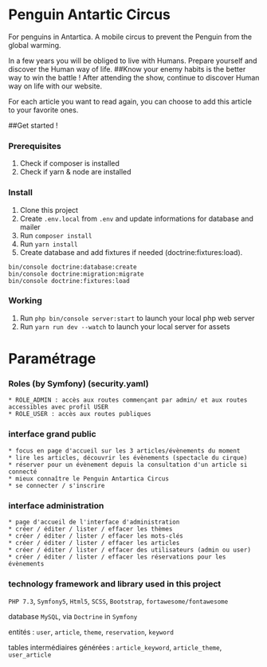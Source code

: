 # Penguin Antartic Circus
For penguins in Antartica. 
A mobile circus to prevent the Penguin from the global warming. 

In a few years you will be obliged to live with Humans.
Prepare yourself and discover the Human way of life. 
##Know your enemy habits is the better way to win the battle !
After attending the show, continue to discover Human way on life with our website.

For each article you want to read again, you can choose to add this article to your favorite ones.

##Get started !
### Prerequisites

1. Check if composer is installed
2. Check if yarn & node are installed

### Install

1. Clone this project
2. Create `.env.local` from `.env` and update informations for database and mailer
2. Run `composer install`
3. Run `yarn install`
5. Create database and add fixtures if needed (doctrine:fixtures:load).
```
bin/console doctrine:database:create
bin/console doctrine:migration:migrate
bin/console doctrine:fixtures:load
```

### Working

1. Run `php bin/console server:start` to launch your local php web server
2. Run `yarn run dev --watch` to launch your local server for assets


Paramétrage
=====
### Roles (by Symfony) (security.yaml)

    * ROLE_ADMIN : accès aux routes commençant par admin/ et aux routes accessibles avec profil USER
    * ROLE_USER : accès aux routes publiques
    
### interface grand public
    * focus en page d'accueil sur les 3 articles/évènements du moment
    * lire les articles, découvrir les évènements (spectacle du cirque)
    * réserver pour un évènement depuis la consultation d'un article si connecté
    * mieux connaître le Penguin Antartica Circus
    * se connecter / s'inscrire
    
### interface administration
    * page d'accueil de l'interface d'administration
    * créer / éditer / lister / effacer les thèmes
    * créer / éditer / lister / effacer les mots-clés
    * créer / éditer / lister / effacer les articles
    * créer / éditer / lister / effacer des utilisateurs (admin ou user)
    * créer / éditer / lister / effacer les réservations pour les évènements

### technology framework and library used in this project
`PHP 7.3`, `Symfony5`, `Html5`, `SCSS`, `Bootstrap`, `fortawesome/fontawesome`

database `MySQL`, via `Doctrine` in `Symfony` 

entités : `user`, `article`, `theme`, `reservation`, `keyword`

tables intermédiaires générées : `article_keyword`, `article_theme`, `user_article`